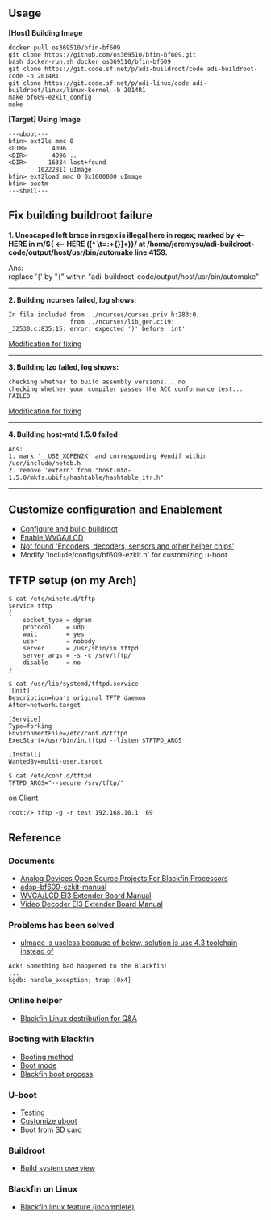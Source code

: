## Usage
**[Host] Building Image**  
```
docker pull os369510/bfin-bf609
git clone https://github.com/os369510/bfin-bf609.git
bash docker-run.sh docker os369510/bfin-bf609
git clone https://git.code.sf.net/p/adi-buildroot/code adi-buildroot-code -b 2014R1
git clone https://git.code.sf.net/p/adi-linux/code adi-buildroot/linux/linux-kernel -b 2014R1
make bf609-ezkit_config
make
```
**[Target] Using Image**  
```
---uboot---
bfin> ext2ls mmc 0
<DIR>       4096 .
<DIR>       4096 ..
<DIR>      16384 lost+found
        10222811 uImage
bfin> ext2load mmc 0 0x1000000 uImage
bfin> bootm
---shell---
```
## Fix building buildroot failure
**1. Unescaped left brace in regex is illegal here in regex; marked by <-- HERE in m/\${ <-- HERE ([^ \t=:+{}]+)}/ at /home/jeremysu/adi-buildroot-code/output/host/usr/bin/automake line 4159.**  
  
Ans:  
replace '{' by "\{" within "adi-buildroot-code/output/host/usr/bin/automake"  
  
---
**2. Building ncurses failed, log shows:**  
  
```
In file included from ../ncurses/curses.priv.h:283:0,
                 from ../ncurses/lib_gen.c:19:
_32530.c:835:15: error: expected ')' before 'int'
```
  
[Modification for fixing](https://github.com/pbouda/buildroot-qt-dev/issues/6)  
  
---
**3. Building lzo failed, log shows:**  
  
```
checking whether to build assembly versions... no
checking whether your compiler passes the ACC conformance test... FAILED
```
  
[Modification for fixing](https://community.nxp.com/thread/457348)  
  
---
**4. Building host-mtd 1.5.0 failed**  
```
Ans:
1. mark '__USE_XOPEN2K' and corresponding #endif within /usr/include/netdb.h
2. remove 'extern' from "host-mtd-1.5.0/mkfs.ubifs/hashtable/hashtable_itr.h"
```
---

## Customize configuration and Enablement
- [Configure and build buildroot](https://blackfin.uclinux.org/doku.php?id=buildroot:build-system:build_a_target)  
- [Enable WVGA/LCD](https://blackfin.uclinux.org/doku.php?id=video_loop_back&s[]=wvga&s[]=lcd)  
- [Not found 'Encoders, decoders, sensors and other helper chips'](https://forum.armbian.com/topic/151-how-to-activate-device-drivers-multimedia-support-encoders-decoders-sensors-and-other-helper-chipsvideo_saa711x/)  
- Modify 'include/configs/bf609-ezkit.h' for customizing u-boot  

## TFTP setup (on my Arch)  
```
$ cat /etc/xinetd.d/tftp
service tftp
{
	socket_type	= dgram
	protocol	= udp
	wait		= yes
	user		= nobody
	server		= /usr/sbin/in.tftpd
	server_args	= -s -c /srv/tftp/
	disable		= no
}
```
```
$ cat /usr/lib/systemd/tftpd.service
[Unit]
Description=hpa's original TFTP daemon
After=network.target

[Service]
Type=forking
EnvironmentFile=/etc/conf.d/tftpd
ExecStart=/usr/bin/in.tftpd --listen $TFTPD_ARGS

[Install]
WantedBy=multi-user.target
```
```
$ cat /etc/conf.d/tftpd
TFTPD_ARGS="--secure /srv/tftp/"
```
on Client  
```
root:/> tftp -g -r test 192.168.10.1  69
```

## Reference
### Documents
- [Analog Devices Open Source Projects For Blackfin Processors](https://blackfin.uclinux.org)  
- [adsp-bf609-ezkit-manual](https://www.analog.com/media/en/dsp-documentation/evaluation-kit-manuals/adsp-bf609_ezkit_manual.pdf)  
- [WVGA/LCD EI3 Extender Board Manual](https://www.analog.com/media/en/dsp-documentation/evaluation-kit-manuals/wvgalcd_ei3_extender_man_rev.1.0.pdf)  
- [Video Decoder EI3 Extender Board Manual](https://www.analog.com/media/en/dsp-documentation/evaluation-kit-manuals/video_decoder_ei3_extender_man_rev.1.1.pdf)  
### Problems has been solved
- [uImage is useless because of below, solution is use 4.3 toolchain instead of](https://ez.analog.com/dsp/software-and-development-tools/linux-blackfin/f/q-a/69007/bf609-uclinux-booting-fails/86228#86228)  
```
Ack! Something bad happened to the Blackfin!
...
kgdb: handle_exception; trap [0x4]
```
### Online helper
- [Blackfin Linux destribution for Q&A](https://ez.analog.com/dsp/software-and-development-tools/linux-blackfin/)  
### Booting with Blackfin
- [Booting method](https://blackfin.uclinux.org/doku.php?id=bootloaders:u-boot:booting_methods)  
- [Boot mode](https://blackfin.uclinux.org/doku.php?id=bootloaders:bootrom#boot_modes)  
- [Blackfin boot process](https://blackfin.uclinux.org/doku.php?id=bootloaders)  
### U-boot
- [Testing](https://blackfin.uclinux.org/doku.php?id=bootloaders:u-boot:testing)  
- [Customize uboot](http://pominglee.blogspot.com/2016/12/u-boot-2016.html)  
- [Boot from SD card](https://www.96boards.org/blog/boot-linux-from-sd-card-uboot/)  
### Buildroot
- [Build system overview](https://blackfin.uclinux.org/doku.php?id=buildroot:build-system)  
### Blackfin on Linux
- [Blackfin linux feature (incomplete)](https://blackfin.uclinux.org/doku.php?id=uclinux-dist:features)  
